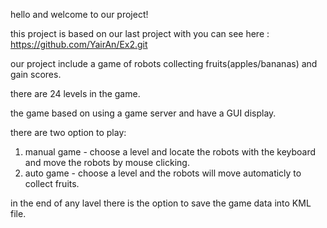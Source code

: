 hello and welcome to our project!

this project is based on our last project with you can see here : https://github.com/YairAn/Ex2.git

our project include a game of robots collecting fruits(apples/bananas) and gain scores.

there are 24 levels in the game.

the game based on using a game server and have a GUI display.


there are two option to play:
 1. manual game - choose a level and locate the robots with the keyboard and move the robots by mouse clicking.
 2. auto game - choose a level and the robots will move automaticly to collect fruits.
 
 in the end of any lavel there is the option to save the game data into KML file.

